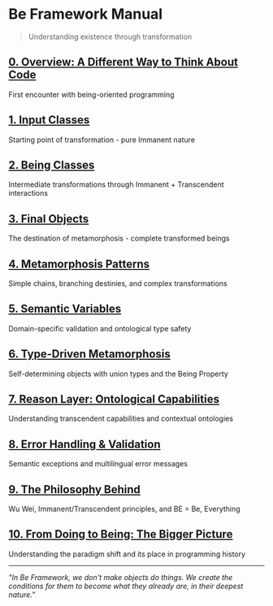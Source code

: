 # Be Framework Manual

> Understanding existence through transformation

## [0. Overview: A Different Way to Think About Code](00-overview.md)
First encounter with being-oriented programming

## [1. Input Classes](01-input-classes.md)
Starting point of transformation - pure Immanent nature

## [2. Being Classes](02-being-classes.md)
Intermediate transformations through Immanent + Transcendent interactions

## [3. Final Objects](03-final-objects.md)
The destination of metamorphosis - complete transformed beings

## [4. Metamorphosis Patterns](04-metamorphosis-patterns.md)
Simple chains, branching destinies, and complex transformations

## [5. Semantic Variables](05-semantic-variables.md)
Domain-specific validation and ontological type safety

## [6. Type-Driven Metamorphosis](06-type-driven-metamorphosis.md)
Self-determining objects with union types and the Being Property

## [7. Reason Layer: Ontological Capabilities](07-reason-layer.md)
Understanding transcendent capabilities and contextual ontologies

## [8. Error Handling & Validation](08-error-handling.md)
Semantic exceptions and multilingual error messages

## [9. The Philosophy Behind](09-philosophy-behind.md)
Wu Wei, Immanent/Transcendent principles, and BE = Be, Everything

## [10. From Doing to Being: The Bigger Picture](10-from-doing-to-being-final.md)
Understanding the paradigm shift and its place in programming history

---

*"In Be Framework, we don't make objects do things. We create the conditions for them to become what they already are, in their deepest nature."*